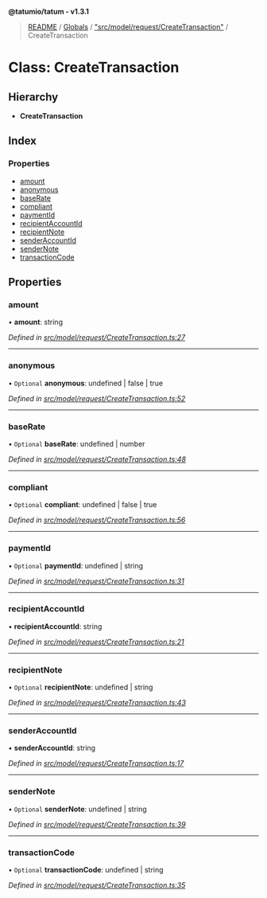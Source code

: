 **@tatumio/tatum - v1.3.1**

> [README](../README.md) / [Globals](../globals.md) / ["src/model/request/CreateTransaction"](../modules/_src_model_request_createtransaction_.md) / CreateTransaction

# Class: CreateTransaction

## Hierarchy

* **CreateTransaction**

## Index

### Properties

* [amount](_src_model_request_createtransaction_.createtransaction.md#amount)
* [anonymous](_src_model_request_createtransaction_.createtransaction.md#anonymous)
* [baseRate](_src_model_request_createtransaction_.createtransaction.md#baserate)
* [compliant](_src_model_request_createtransaction_.createtransaction.md#compliant)
* [paymentId](_src_model_request_createtransaction_.createtransaction.md#paymentid)
* [recipientAccountId](_src_model_request_createtransaction_.createtransaction.md#recipientaccountid)
* [recipientNote](_src_model_request_createtransaction_.createtransaction.md#recipientnote)
* [senderAccountId](_src_model_request_createtransaction_.createtransaction.md#senderaccountid)
* [senderNote](_src_model_request_createtransaction_.createtransaction.md#sendernote)
* [transactionCode](_src_model_request_createtransaction_.createtransaction.md#transactioncode)

## Properties

### amount

•  **amount**: string

*Defined in [src/model/request/CreateTransaction.ts:27](https://github.com/tatumio/tatum-js/blob/8f0f126/src/model/request/CreateTransaction.ts#L27)*

___

### anonymous

• `Optional` **anonymous**: undefined \| false \| true

*Defined in [src/model/request/CreateTransaction.ts:52](https://github.com/tatumio/tatum-js/blob/8f0f126/src/model/request/CreateTransaction.ts#L52)*

___

### baseRate

• `Optional` **baseRate**: undefined \| number

*Defined in [src/model/request/CreateTransaction.ts:48](https://github.com/tatumio/tatum-js/blob/8f0f126/src/model/request/CreateTransaction.ts#L48)*

___

### compliant

• `Optional` **compliant**: undefined \| false \| true

*Defined in [src/model/request/CreateTransaction.ts:56](https://github.com/tatumio/tatum-js/blob/8f0f126/src/model/request/CreateTransaction.ts#L56)*

___

### paymentId

• `Optional` **paymentId**: undefined \| string

*Defined in [src/model/request/CreateTransaction.ts:31](https://github.com/tatumio/tatum-js/blob/8f0f126/src/model/request/CreateTransaction.ts#L31)*

___

### recipientAccountId

•  **recipientAccountId**: string

*Defined in [src/model/request/CreateTransaction.ts:21](https://github.com/tatumio/tatum-js/blob/8f0f126/src/model/request/CreateTransaction.ts#L21)*

___

### recipientNote

• `Optional` **recipientNote**: undefined \| string

*Defined in [src/model/request/CreateTransaction.ts:43](https://github.com/tatumio/tatum-js/blob/8f0f126/src/model/request/CreateTransaction.ts#L43)*

___

### senderAccountId

•  **senderAccountId**: string

*Defined in [src/model/request/CreateTransaction.ts:17](https://github.com/tatumio/tatum-js/blob/8f0f126/src/model/request/CreateTransaction.ts#L17)*

___

### senderNote

• `Optional` **senderNote**: undefined \| string

*Defined in [src/model/request/CreateTransaction.ts:39](https://github.com/tatumio/tatum-js/blob/8f0f126/src/model/request/CreateTransaction.ts#L39)*

___

### transactionCode

• `Optional` **transactionCode**: undefined \| string

*Defined in [src/model/request/CreateTransaction.ts:35](https://github.com/tatumio/tatum-js/blob/8f0f126/src/model/request/CreateTransaction.ts#L35)*

